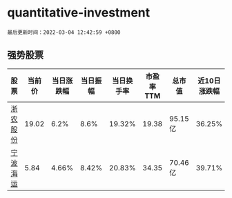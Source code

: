 # quantitative-investment

`最后更新时间：2022-03-04 12:42:59 +0800`

## 强势股票

|股票|当前价|当日涨跌幅|当日振幅|当日换手率|市盈率TTM|总市值|近10日涨跌幅|
|----|----|----|----|----|----|----|----|
|[浙农股份](https://xueqiu.com/S/SZ002758)|19.02|6.2%|8.6%|19.32%|19.38|95.15亿|36.25%|
|[宁波海运](https://xueqiu.com/S/SH600798)|5.84|4.66%|8.42%|20.83%|34.35|70.46亿|39.71%|
